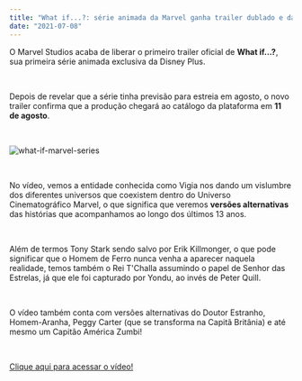 ```yaml
---
title: "What if...?: série animada da Marvel ganha trailer dublado e data de lançamento"
date: "2021-07-08"
---
```


O Marvel Studios acaba de liberar o primeiro trailer oficial de **What if...?**, sua primeira série animada exclusiva da Disney Plus.

<br/>

Depois de revelar que a série tinha previsão para estreia em agosto, o novo trailer confirma que a produção chegará ao catálogo da plataforma em **11 de agosto**.

<br/>

![what-if-marvel-series](https://sm.ign.com/ign_br/screenshot/default/what-if-disney_2c7s.jpg)

<br/>

No vídeo, vemos a entidade conhecida como Vigia nos dando um vislumbre dos diferentes universos que coexistem dentro do Universo Cinematográfico Marvel, o que significa que veremos **versões alternativas** das histórias que acompanhamos ao longo dos últimos 13 anos.

<br/>

Além de termos Tony Stark sendo salvo por Erik Killmonger, o que pode significar que o Homem de Ferro nunca venha a aparecer naquela realidade, temos também o Rei T'Challa assumindo o papel de Senhor das Estrelas, já que ele foi capturado por Yondu, ao invés de Peter Quill.

<br/>

O vídeo também conta com versões alternativas do Doutor Estranho, Homem-Aranha, Peggy Carter (que se transforma na Capitã Britânia) e até mesmo um Capitão América Zumbi!

<br/>

[Clique aqui para acessar o vídeo!](https://www.youtube.com/watch?v=zq-dKITdTsE)